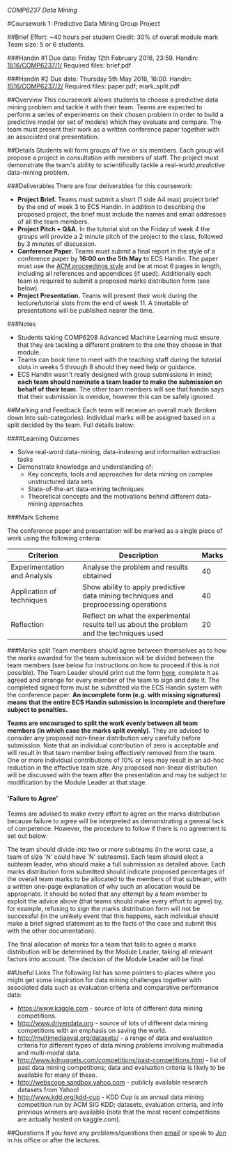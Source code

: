 *COMP6237 Data Mining*

#Coursework 1: Predictive Data Mining Group Project

##Brief
Effort: ~40 hours per student 
Credit: 30% of overall module mark 
Team size: 5 or 6 students. 

###Handin #1
Due date: Friday 12th February 2016, 23:59. 
Handin: [1516/COMP6237/1/](handin.ecs.soton.ac.uk/1516/COMP6237/1/) 
Required files: brief.pdf 

###Handin #2
Due date: Thursday 5th May 2016, 16:00. 
Handin: [1516/COMP6237/2/](handin.ecs.soton.ac.uk/1516/COMP6237/2/) 
Required files: paper.pdf; mark_split.pdf 

##Overview
This coursework allows students to choose a predictive data mining problem and tackle it with their team. Teams are expected to perform a series of experiments on their chosen problem in order to build a predictive model (or set of models) which they evaluate and compare. The team must present their work as a written conference paper together with an associated oral presentation.

##Details
Students will form groups of five or six members. Each group will propose a project in consultation with members of staff. The project must demonstrate the team's ability to scientifically tackle a real-world *predictive* data-mining problem. 

###Deliverables
There are four deliverables for this coursework:
* **Project Brief.** Teams must submit a short (1 side A4 max) project brief by the end of week 3 to ECS Handin. In addition to describing the proposed project, the brief must include the names and email addresses of all the team members.
* **Project Pitch + Q&A.** In the tutorial slot on the Friday of week 4 the groups will provide a 2 minute pitch of the project to the class, followed by 3 minutes of discussion.
* **Conference Paper.** Teams must submit a final report in the style of a conference paper by **16:00 on the 5th May** to ECS Handin. The paper must use the [ACM proceedings style](https://www.acm.org/publications/proceedings-template) and be at most 6 pages in length, including all references and appendices (if used). Additionally each team is required to submit a proposed marks distribution form (see below).
* **Project Presentation.** Teams will present their work during the lecture/tutorial slots from the end of week 11. A timetable of presentations will be published nearer the time.

###Notes
* Students taking COMP6208 Advanced Machine Learning must ensure that they are tackling a different problem to the one they choose in that module.
* Teams can book time to meet with the teaching staff during the tutorial slots in weeks 5 through 8 should they need help or guidance.
* ECS Handin wasn't really designed with group submissions in mind; **each team should nominate a team leader to make the submission on behalf of their team**. The other team members will see that handin says that their submission is overdue, however this can be safely ignored.

##Marking and Feedback
Each team will receive an overall mark (broken down into sub-categories). Individual marks will be assigned based on a split decided by the team. Full details below:

####Learning Outcomes
* Solve real-word data-mining, data-indexing and information extraction tasks
* Demonstrate knowledge and understanding of:
	- Key concepts, tools and approaches for data mining on complex unstructured data sets
	- State-of-the-art data-mining techniques
	- Theoretical concepts and the motivations behind different data-mining approaches

###Mark Scheme

The conference paper and presentation will be marked as a single piece of work using the following criteria:

Criterion                    | Description                                                                                | Marks
-----------------------------|--------------------------------------------------------------------------------------------|-------
Experimentation and Analysis | Analyse the problem and results obtained                                                   | 40
Application of techniques    | Show ability to apply predictive data mining techniques and preprocessing operations       | 40
Reflection			         | Reflect on what the experimental results tell us about the problem and the techniques used | 20

###Marks split
Team members should agree between themselves as to how the marks awarded for the team submission will be divided between the team members (see below for instructions on how to proceed if this is not possible). The Team Leader should print out the form [here](), complete it as agreed and arrange for every member of the team to sign and date it. The completed signed form must be submitted via the ECS Handin system with the conference paper. **An incomplete form (e.g. with missing signatures) means that the entire ECS Handin submission is incomplete and therefore subject to penalties.**

**Teams are encouraged to split the work evenly between all team members (in which case the marks split evenly)**. They are advised to consider any proposed non-linear distribution very carefully before submission. Note that an individual contribution of zero is acceptable and will result in that team member being effectively removed from the team. One or more individual contributions of 10% or less may result in an ad-hoc reduction in the effective team size. Any proposed non-linear distribution will be discussed with the team after the presentation and may be subject to modification by the Module Leader at that stage.

#### 'Failure to Agree'
Teams are advised to make every effort to agree on the marks distribution because failure to agree will be interpreted as demonstrating a general lack of competence. However, the procedure to follow if there is no agreement is set out below:

The team should divide into two or more subteams (in the worst case, a team of size 'N' could have 'N' subteams). Each team should elect a subteam leader, who should make a full submission as detailed above. Each marks distribution form submitted should indicate proposed percentages of the overall team marks to be allocated to the members of that subteam, with a written one-page explanation of why such an allocation would be appropriate. It should be noted that any attempt by a team member to exploit the advice above (that teams should make every effort to agree) by, for example, refusing to sign the marks distribution form will not be successful (in the unlikely event that this happens, each individual should make a brief signed statement as to the facts of the case and submit this with the other documentation).

The final allocation of marks for a team that fails to agree a marks distribution will be determined by the Module Leader, taking all relevant factors into account. The decision of the Module Leader will be final.

##Useful Links
The following list has some pointers to places where you might get some inspiration for data mining challenges together with associated data such as evaluation criteria and comparative performance data:

* https://www.kaggle.com - source of lots of different data mining competitions.
* http://www.drivendata.org - source of lots of different data mining competitions with an emphasis on saving the world.
* http://multimediaeval.org/datasets/ - a range of data and evaluation criteria for different types of data mining problems involving multimedia and multi-modal data.
* http://www.kdnuggets.com/competitions/past-competitions.html - list of past data mining competitions; data and evaluation criteria is likely to be available for many of these.
* http://webscope.sandbox.yahoo.com - publicly available research datasets from Yahoo!
* http://www.kdd.org/kdd-cup - KDD Cup is an annual data mining competition run by ACM SIG KDD; datasets, evaluation criteria, and info previous winners are available (note that the most recent competitions are actually hosted on kaggle.com).

##Questions
If you have any problems/questions then [email](mailto:jsh2@ecs.soton.ac.uk) or speak to [Jon](http://ecs.soton.ac.uk/people/jsh2) in his office or after the lectures.
